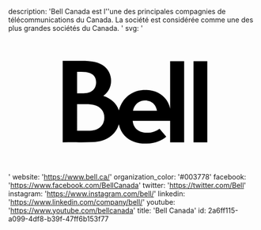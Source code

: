 description: 'Bell Canada est l''une des principales compagnies de télécommunications du Canada. La société est considérée comme une des plus grandes sociétés du Canada. '
svg: '<svg xmlns="http://www.w3.org/2000/svg" viewBox="0 0 160 90"><path d="M103.93 49.04c-.485-2.356-1.418-4.305-2.763-6.08-2.757-3.637-7.223-5.936-13.265-5.936-9.396 0-15.173 6.38-16.883 13.105-1.537-4.743-5.647-7.942-9.99-9.294 3.268-2.382 4.978-5.792 4.978-9.683 0-3.612-1.502-6.9-4.02-9.04-3.693-3.14-8.727-3.78-14.93-3.78h-12.12v52.35c3.435 0 6.966-.017 10.408 0 3.062.014 6.053-.004 8.84-.116 8.83-.354 14.87-4.796 16.805-11.47.663 2.968 1.94 5.385 3.607 7.22 3.4 3.743 8.327 5.206 13.29 5.206 6.11 0 10.53-1.773 13.548-4.49l-4.32-5.075c-2.174 1.638-4.967 2.604-8.104 2.604-6.153-.02-8.867-3.912-9.11-7.655h24.03v13.777h9.002v-52.09h-9.002V49.04zM44.188 25.406l2.5-.002c2.417 0 4.324.26 5.697.793 2.713 1.052 4.002 3.21 4.002 5.903.003 2.278-.868 5.857-5.66 6.836-.8.164-1.956.254-3.587.254h-2.953V25.406zM54.362 63.02c-1.127.205-2.504.25-3.624.25h-6.553V46.19h5.863c1.85 0 3.944.21 5.145.523 4.113 1.08 6.476 4.028 6.476 7.935 0 4.043-2.177 7.45-7.308 8.373zm25.704-12.624c.792-3.813 3.612-6.558 7.766-6.558 4.16 0 6.925 2.46 7.642 6.558H80.066zm38.874-31.801h8.848v52.09h-8.848z"/></svg>'
website: 'https://www.bell.ca/'
organization_color: '#003778'
facebook: 'https://www.facebook.com/BellCanada'
twitter: 'https://twitter.com/Bell'
instagram: 'https://www.instagram.com/bell/'
linkedin: 'https://www.linkedin.com/company/bell/'
youtube: 'https://www.youtube.com/bellcanada'
title: 'Bell Canada'
id: 2a6ff115-a099-4df8-b39f-47ff6b153f77

